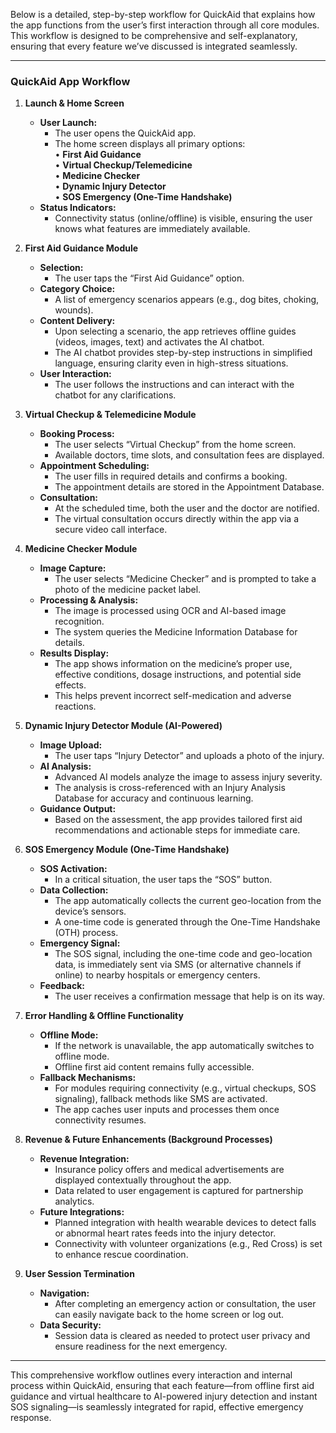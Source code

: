 Below is a detailed, step-by-step workflow for QuickAid that explains how the app functions from the user’s first interaction through all core modules. This workflow is designed to be comprehensive and self-explanatory, ensuring that every feature we’ve discussed is integrated seamlessly.

---

### **QuickAid App Workflow**

1. **Launch & Home Screen**  
   - **User Launch:**  
     - The user opens the QuickAid app.  
     - The home screen displays all primary options:  
       • **First Aid Guidance**  
       • **Virtual Checkup/Telemedicine**  
       • **Medicine Checker**  
       • **Dynamic Injury Detector**  
       • **SOS Emergency (One-Time Handshake)**  
   - **Status Indicators:**  
     - Connectivity status (online/offline) is visible, ensuring the user knows what features are immediately available.

2. **First Aid Guidance Module**  
   - **Selection:**  
     - The user taps the “First Aid Guidance” option.  
   - **Category Choice:**  
     - A list of emergency scenarios appears (e.g., dog bites, choking, wounds).  
   - **Content Delivery:**  
     - Upon selecting a scenario, the app retrieves offline guides (videos, images, text) and activates the AI chatbot.  
     - The AI chatbot provides step-by-step instructions in simplified language, ensuring clarity even in high-stress situations.  
   - **User Interaction:**  
     - The user follows the instructions and can interact with the chatbot for any clarifications.

3. **Virtual Checkup & Telemedicine Module**  
   - **Booking Process:**  
     - The user selects “Virtual Checkup” from the home screen.  
     - Available doctors, time slots, and consultation fees are displayed.  
   - **Appointment Scheduling:**  
     - The user fills in required details and confirms a booking.  
     - The appointment details are stored in the Appointment Database.  
   - **Consultation:**  
     - At the scheduled time, both the user and the doctor are notified.  
     - The virtual consultation occurs directly within the app via a secure video call interface.

4. **Medicine Checker Module**  
   - **Image Capture:**  
     - The user selects “Medicine Checker” and is prompted to take a photo of the medicine packet label.  
   - **Processing & Analysis:**  
     - The image is processed using OCR and AI-based image recognition.  
     - The system queries the Medicine Information Database for details.  
   - **Results Display:**  
     - The app shows information on the medicine’s proper use, effective conditions, dosage instructions, and potential side effects.  
     - This helps prevent incorrect self-medication and adverse reactions.

5. **Dynamic Injury Detector Module (AI-Powered)**  
   - **Image Upload:**  
     - The user taps “Injury Detector” and uploads a photo of the injury.  
   - **AI Analysis:**  
     - Advanced AI models analyze the image to assess injury severity.  
     - The analysis is cross-referenced with an Injury Analysis Database for accuracy and continuous learning.  
   - **Guidance Output:**  
     - Based on the assessment, the app provides tailored first aid recommendations and actionable steps for immediate care.

6. **SOS Emergency Module (One-Time Handshake)**  
   - **SOS Activation:**  
     - In a critical situation, the user taps the “SOS” button.  
   - **Data Collection:**  
     - The app automatically collects the current geo-location from the device’s sensors.  
     - A one-time code is generated through the One-Time Handshake (OTH) process.  
   - **Emergency Signal:**  
     - The SOS signal, including the one-time code and geo-location data, is immediately sent via SMS (or alternative channels if online) to nearby hospitals or emergency centers.  
   - **Feedback:**  
     - The user receives a confirmation message that help is on its way.

7. **Error Handling & Offline Functionality**  
   - **Offline Mode:**  
     - If the network is unavailable, the app automatically switches to offline mode.  
     - Offline first aid content remains fully accessible.  
   - **Fallback Mechanisms:**  
     - For modules requiring connectivity (e.g., virtual checkups, SOS signaling), fallback methods like SMS are activated.  
     - The app caches user inputs and processes them once connectivity resumes.

8. **Revenue & Future Enhancements (Background Processes)**  
   - **Revenue Integration:**  
     - Insurance policy offers and medical advertisements are displayed contextually throughout the app.  
     - Data related to user engagement is captured for partnership analytics.  
   - **Future Integrations:**  
     - Planned integration with health wearable devices to detect falls or abnormal heart rates feeds into the injury detector.  
     - Connectivity with volunteer organizations (e.g., Red Cross) is set to enhance rescue coordination.

9. **User Session Termination**  
   - **Navigation:**  
     - After completing an emergency action or consultation, the user can easily navigate back to the home screen or log out.  
   - **Data Security:**  
     - Session data is cleared as needed to protect user privacy and ensure readiness for the next emergency.

---

This comprehensive workflow outlines every interaction and internal process within QuickAid, ensuring that each feature—from offline first aid guidance and virtual healthcare to AI-powered injury detection and instant SOS signaling—is seamlessly integrated for rapid, effective emergency response.
